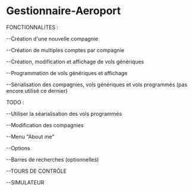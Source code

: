 # Gestionnaire-Aeroport

FONCTIONNALITES :

--Création d'une nouvelle compagnie

--Création de multiples comptes par compagnie


--Création, modification et affichage de vols génériques

--Programmation de vols génériques et affichage


--Sérialisation des compagnies, vols génériques et vols programmés (pas encore utilisé ce dernier)


TODO :

--Utiliser la séarialisation des vols programmés

--Modification des compagnies

--Menu "About me"

--Options

--Barres de recherches (optionnelles)


--TOURS DE CONTRÔLE

--SIMULATEUR

